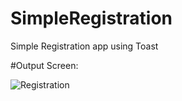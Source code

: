 # SimpleRegistration
Simple Registration app using Toast

#Output Screen:

![Registration](https://user-images.githubusercontent.com/61877894/151708367-15e7fb0e-2fa1-46ca-a351-9d6f92885297.PNG)
